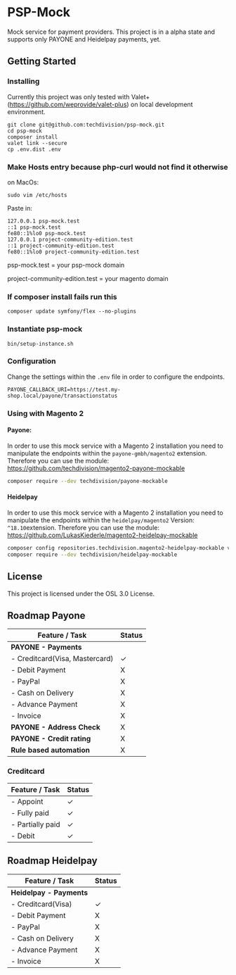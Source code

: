 # PSP-Mock

Mock service for payment providers. This project is in a alpha state and supports only PAYONE and Heidelpay payments, yet.

## Getting Started

### Installing

Currently this project was only tested with Valet+ (https://github.com/weprovide/valet-plus) on local development
environment. 

```
git clone git@github.com:techdivision/psp-mock.git
cd psp-mock
composer install
valet link --secure
cp .env.dist .env
```

### Make Hosts entry because php-curl would not find it otherwise
on MacOs: 
```
sudo vim /etc/hosts
```

Paste in:
```
127.0.0.1 psp-mock.test
::1 psp-mock.test
fe80::1%lo0 psp-mock.test
127.0.0.1 project-community-edition.test
::1 project-community-edition.test
fe80::1%lo0 project-community-edition.test
```
psp-mock.test = your psp-mock domain

project-community-edition.test = your magento domain

### If composer install fails run this
```
composer update symfony/flex --no-plugins
```

### Instantiate psp-mock
```
bin/setup-instance.sh
```

### Configuration

Change the settings within the `.env` file in order to configure the endpoints.

```
PAYONE_CALLBACK_URI=https://test.my-shop.local/payone/transactionstatus
```

### Using with Magento 2

#### Payone:

In order to use this mock service with a Magento 2 installation you need to manipulate the endpoints within the
`payone-gmbh/magento2` extension. Therefore you can use the module: https://github.com/techdivision/magento2-payone-mockable

```bash
composer require --dev techdivision/payone-mockable
```

#### Heidelpay
In order to use this mock service with a Magento 2 installation you need to manipulate the endpoints within the
`heidelpay/magento2` Version: `^18.10`extension. Therefore you can use the module: https://github.com/LukasKiederle/magento2-heidelpay-mockable

```bash
composer config repositories.techdivision.magento2-heidelpay-mockable vcs https://github.com/LukasKiederle/magento2-heidelpay-mockable.git
composer require --dev techdivision/heidelpay-mockable
```

## License

This project is licensed under the OSL 3.0 License.

## Roadmap Payone

| Feature / Task                | Status    |
|-------------------------------|-----------|
| **PAYONE - Payments**         |           |
| - Creditcard(Visa, Mastercard)| ✓         |
| - Debit Payment               | X         |
| - PayPal                      | X         |
| - Cash on Delivery            | X         |
| - Advance Payment             | X         |
| - Invoice                     | X         |
| **PAYONE - Address Check**    | X         |
| **PAYONE - Credit rating**    | X         |
| **Rule based automation**     | X         |

### Creditcard

| Feature / Task                | Status    |
|-------------------------------|-----------|
| - Appoint                     | ✓         |
| - Fully paid                  | ✓         |
| - Partially paid              | ✓         |
| - Debit                       | ✓         |

## Roadmap Heidelpay

| Feature / Task                | Status    |
|-------------------------------|-----------|
| **Heidelpay - Payments**      |           |
| - Creditcard(Visa)            | ✓         |
| - Debit Payment               | X         |
| - PayPal                      | X         |
| - Cash on Delivery            | X         |
| - Advance Payment             | X         |
| - Invoice                     | X         |

